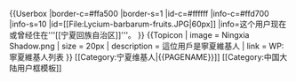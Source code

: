 {{Userbox
|border-c=#ffa500
|border-s=1
|id-c=#ffffff
|info-c=#ffd700
|info-s=10
|id=[[File:Lycium-barbarum-fruits.JPG|60px]]
|info=这个用户现在或曾经住在'''[[宁夏回族自治区]]'''。
}}
{{Topicon
| image = Ningxia Shadow.png
| size = 20px
| description = 這位用戶是寧夏維基人
| link = WP:寧夏維基人列表
}}
<includeonly>[[Category:宁夏维基人|{{PAGENAME}}]]</includeonly>
<noinclude>[[Category:中国大陆用户框模板]]</noinclude>